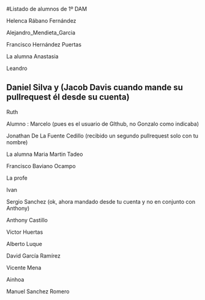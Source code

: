 #Listado de alumnos de 1º DAM

Helenca Rábano Fernández

Alejandro_Mendieta_Garcia

Francisco Hernández Puertas

La alumna Anastasia

Leandro

## Daniel Silva y (Jacob Davis cuando mande su pullrequest él desde su cuenta)

Ruth

Alumno : Marcelo (pues es el usuario de GIthub, no Gonzalo como indicaba) 

Jonathan De La Fuente Cedillo (recibido un segundo pullrequest solo con tu nombre)

La alumna Maria Martin Tadeo

Francisco Baviano Ocampo

La profe 

Ivan 

Sergio Sanchez (ok, ahora mandado desde tu cuenta y no en conjunto con Anthony)

Anthony Castillo

Victor Huertas

Alberto Luque

David García Ramírez

Vicente Mena

Ainhoa

Manuel Sanchez Romero
